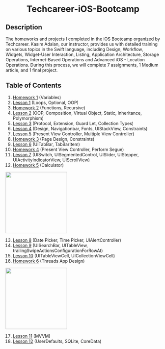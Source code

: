 <h1 align="center">
     Techcareer-iOS-Bootcamp
</h1>


## Description
<p>The homeworks and projects I completed in the iOS Bootcamp organized by Techcareer. Kasım Adalan, our instructor, provides us with detailed training on various topics in the Swift language, including Design, Workflow, Widgets, Widget-User Interaction, Listing, Application Architecture, Storage Operations, Internet-Based Operations and Advanced iOS - Location Operations. During this process, we will complete 7 assignments, 1 Medium article, and 1 final project.</p>


## Table of Contents
1. [Homework 1](https://github.com/Yakupacs/Techcareer-iOS-Bootcamp/tree/main/Homework1.playground) (Variables)<br>
2. [Lesson 1](https://github.com/Yakupacs/Techcareer-iOS-Bootcamp/tree/main/Lesson1) (Loops, Optional, OOP)<br>
3. [Homework 2](https://github.com/Yakupacs/Techcareer-iOS-Bootcamp/tree/main/Homework2.playground) (Functions, Recursive)<br>
4. [Lesson 2](https://github.com/Yakupacs/Techcareer-iOS-Bootcamp/tree/main/Lesson2/ObjectOriented2.playground) (OOP, Composition, Virtual Object, Static, Inheritance, Polymorphism)<br>
5. [Lesson 3](https://github.com/Yakupacs/Techcareer-iOS-Bootcamp/tree/main/Lesson3) (Protocol, Extension, Guard Let, Collection Types)<br>
6. [Lesson 4](https://github.com/Yakupacs/Techcareer-iOS-Bootcamp/tree/main/Lesson4) (Design, Navigationbar, Fonts, UIStackView, Constraints)<br>
7. [Lesson 5](https://github.com/Yakupacs/Techcareer-iOS-Bootcamp/tree/main/Lesson5) (Present View Controller, Multiple View Controller)<br>
8. [Homework 3](https://github.com/Yakupacs/Techcareer-iOS-Bootcamp/tree/main/Homework3/LampApp) (Page Design, Constraints)<br>
9. [Lesson 6](https://github.com/Yakupacs/Techcareer-iOS-Bootcamp/tree/main/Lesson6/TabbarLesson) (UITabBar, TabBarItem)<br>
10. [Homework 4](https://github.com/Yakupacs/Techcareer-iOS-Bootcamp/tree/main/Homework4) (Present View Controller, Perform Segue)<br>
11. [Lesson 7](https://github.com/Yakupacs/Techcareer-iOS-Bootcamp/tree/main/Lesson7) (UISwitch, UISegmentedControl, UISlider, UIStepper, UIActivityIndicatorView, UIScrollView)<br>
12. [Homework 5](https://github.com/Yakupacs/Techcareer-iOS-Bootcamp/tree/main/Homework5) (Calculator)<br>

<img width="200" src="https://github.com/Yakupacs/Techcareer-iOS-Bootcamp/assets/73075252/54af2bca-cb49-4b2f-af46-1c3bead20742">

13. [Lesson 8](https://github.com/Yakupacs/Techcareer-iOS-Bootcamp/tree/main/Lesson8) (Date Picker, Time Picker, UIAlertController)<br>
14. [Lesson 9](https://github.com/Yakupacs/Techcareer-iOS-Bootcamp/tree/main/Lesson9) (UISearchBar, UITableView, trailingSwipeActionsConfigurationForRowAt)<br>
15. [Lesson 10](https://github.com/Yakupacs/Techcareer-iOS-Bootcamp/tree/main/Lesson10) (UITableViewCell, UICollectionViewCell)<br>
16. [Homework 6]() (Threads App Design)<br>

<img width="200" src="https://github.com/Yakupacs/Techcareer-iOS-Bootcamp/assets/73075252/7f692fcc-23b1-4b10-a01b-22dacf666faf">

17. [Lesson 11](https://github.com/Yakupacs/Techcareer-iOS-Bootcamp/tree/main/Lesson11) (MVVM)<br>
18. [Lesson 12](https://github.com/Yakupacs/Techcareer-iOS-Bootcamp/tree/main/Lesson12) (UserDefaults, SQLite, CoreData)<br>

